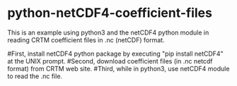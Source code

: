 # python-netCDF4-coefficient-files
This is an example using python3 and the netCDF4 python module in reading CRTM coefficient files in .nc (netCDF) format.


#First, install netCDF4 python package by executing "pip install netCDF4" at the UNIX prompt. 
#Second, download coefficient files (in .nc netcdf format) from CRTM web site.
#Third, while in python3, use netCDF4 module to read the .nc file. 
